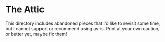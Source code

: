 # The Attic

This directory includes abandoned pieces that I'd like to revisit some time, but I cannot support or recommend using
as-is. Print at your own caution, or better yet, maybe fix them!
